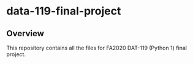 # data-119-final-project

## Overview 

This repository contains all the files for FA2020 DAT-119 (Python 1) final project. 
